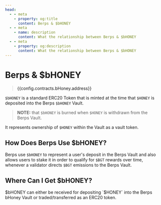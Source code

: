 ```yaml
---
head:
  - - meta
    - property: og:title
      content: Berps & $bHONEY
  - - meta
    - name: description
      content: What the relationship between Berps & $bHONEY
  - - meta
    - property: og:description
      content: What the relationship between Berps & $bHONEY
---
```


<script setup>
  import Token from '@berachain/ui/Token';
  import config from '@berachain/config/constants.json';
</script>

# Berps & $bHONEY

> <a target="_blank" :href="config.mainnet.dapps.berascan.url + '/address/' + config.contracts.bHoney.address">{{config.contracts.bHoney.address}}</a>

`$bHONEY` is a standard <a target="_blank" :href="config.mainnet.dapps.berascan.url + '/address/' + config.contracts.bHoney.address">ERC20 Token</a> that is minted at the time that `$HONEY` is deposited into the Berps `$bHONEY` Vault.

> **NOTE:** that `$bHONEY` is burned when `$HONEY` is withdrawn from the Berps Vault.

It represents ownership of `$HONEY` within the Vault as a vault token.

<ClientOnly>
  <Token title="$bHONEY" image="/assets/bHONEY.png" />
</ClientOnly>

## How Does Berps Use $bHONEY?

Berps use `$bHONEY` to represent a user's deposit in the Berps Vault and also allows users to stake it in order to qualify for `$BGT` rewards over time, whenever a validator directs `$BGT` emissions to the Berps Vault.

## Where Can I Get $bHONEY?

$bHONEY can either be received for depositing `$HONEY` into the Berps bHoney Vault or traded/transferred as an ERC20 token.
